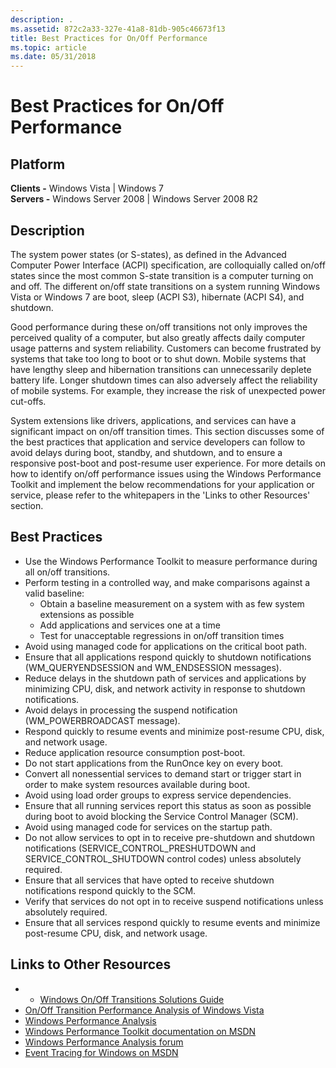 ```yaml
---
description: .
ms.assetid: 872c2a33-327e-41a8-81db-905c46673f13
title: Best Practices for On/Off Performance
ms.topic: article
ms.date: 05/31/2018
---
```


# Best Practices for On/Off Performance

## Platform

**Clients -** Windows Vista \| Windows 7  
**Servers -** Windows Server 2008 \| Windows Server 2008 R2  

## Description

The system power states (or S-states), as defined in the Advanced Computer Power Interface (ACPI) specification, are colloquially called on/off states since the most common S-state transition is a computer turning on and off. The different on/off state transitions on a system running Windows Vista or Windows 7 are boot, sleep (ACPI S3), hibernate (ACPI S4), and shutdown.

Good performance during these on/off transitions not only improves the perceived quality of a computer, but also greatly affects daily computer usage patterns and system reliability. Customers can become frustrated by systems that take too long to boot or to shut down. Mobile systems that have lengthy sleep and hibernation transitions can unnecessarily deplete battery life. Longer shutdown times can also adversely affect the reliability of mobile systems. For example, they increase the risk of unexpected power cut-offs.

System extensions like drivers, applications, and services can have a significant impact on on/off transition times. This section discusses some of the best practices that application and service developers can follow to avoid delays during boot, standby, and shutdown, and to ensure a responsive post-boot and post-resume user experience. For more details on how to identify on/off performance issues using the Windows Performance Toolkit and implement the below recommendations for your application or service, please refer to the whitepapers in the 'Links to other Resources' section.

## Best Practices

-   Use the Windows Performance Toolkit to measure performance during all on/off transitions.
-   Perform testing in a controlled way, and make comparisons against a valid baseline:
    -   Obtain a baseline measurement on a system with as few system extensions as possible
    -   Add applications and services one at a time
    -   Test for unacceptable regressions in on/off transition times
-   Avoid using managed code for applications on the critical boot path.
-   Ensure that all applications respond quickly to shutdown notifications (WM\_QUERYENDSESSION and WM\_ENDSESSION messages).
-   Reduce delays in the shutdown path of services and applications by minimizing CPU, disk, and network activity in response to shutdown notifications.
-   Avoid delays in processing the suspend notification (WM\_POWERBROADCAST message).
-   Respond quickly to resume events and minimize post-resume CPU, disk, and network usage.
-   Reduce application resource consumption post-boot.
-   Do not start applications from the RunOnce key on every boot.
-   Convert all nonessential services to demand start or trigger start in order to make system resources available during boot.
-   Avoid using load order groups to express service dependencies.
-   Ensure that all running services report this status as soon as possible during boot to avoid blocking the Service Control Manager (SCM).
-   Avoid using managed code for services on the startup path.
-   Do not allow services to opt in to receive pre-shutdown and shutdown notifications (SERVICE\_CONTROL\_PRESHUTDOWN and SERVICE\_CONTROL\_SHUTDOWN control codes) unless absolutely required.
-   Ensure that all services that have opted to receive shutdown notifications respond quickly to the SCM.
-   Verify that services do not opt in to receive suspend notifications unless absolutely required.
-   Ensure that all services respond quickly to resume events and minimize post-resume CPU, disk, and network usage.

## Links to Other Resources

-   -   [Windows On/Off Transitions Solutions Guide](/windows-hardware/test/assessments/onoff-transition-performance)
-   [On/Off Transition Performance Analysis of Windows Vista](/windows-hardware/test/assessments/onoff-transition-performance)
-   [Windows Performance Analysis](https://msdn.microsoft.com/performance/default.aspx)
-   [Windows Performance Toolkit documentation on MSDN](/previous-versions/windows/desktop/xperf/windows-performance-analyzer--wpa-)
-   [Windows Performance Analysis forum](https://social.msdn.microsoft.com/Forums/wptk_v4/threads/)
-   [Event Tracing for Windows on MSDN](../etw/event-tracing-portal.md)

 

 

